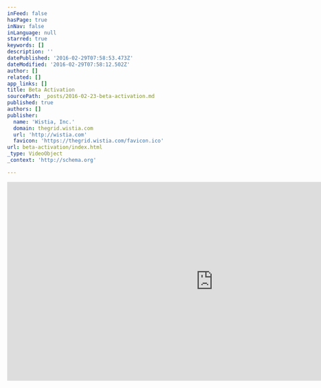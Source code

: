 ```yaml
---
inFeed: false
hasPage: true
inNav: false
inLanguage: null
starred: true
keywords: []
description: ''
datePublished: '2016-02-29T07:58:53.473Z'
dateModified: '2016-02-29T07:58:12.502Z'
author: []
related: []
app_links: []
title: Beta Activation
sourcePath: _posts/2016-02-23-beta-activation.md
published: true
authors: []
publisher:
  name: 'Wistia, Inc.'
  domain: thegrid.wistia.com
  url: 'http://wistia.com'
  favicon: 'https://thegrid.wistia.com/favicon.ico'
url: beta-activation/index.html
_type: VideoObject
_context: 'http://schema.org'

---
```

<iframe src="https://cdn.embedly.com/widgets/media.html?src=https%3A%2F%2Ffast.wistia.net%2Fembed%2Fiframe%2F66n2r9at4t%3Ftwitter%3Dtrue&amp;src_secure=1&amp;url=https%3A%2F%2Fthegrid.wistia.com%2Fmedias%2F66n2r9at4t&amp;image=https%3A%2F%2Fembed-ssl.wistia.com%2Fdeliveries%2F4a507aac63a37f7302f7f8324db102ad54a6760b.jpg%3Fimage_crop_resized%3D960x464&amp;key=b7d04c9b404c499eba89ee7072e1c4f7&amp;type=text%2Fhtml&amp;schema=wistia" width="960" height="464" scrolling="no" frameborder="0" allowfullscreen="allowfullscreen" style=""></iframe>